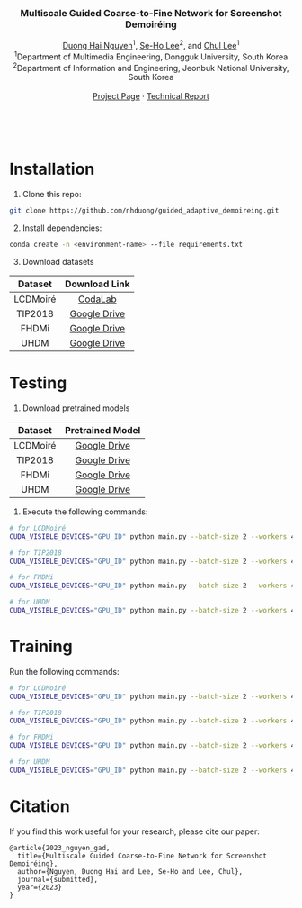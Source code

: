<!-- PROJECT LOGO -->
<br />
<p align="center">
  <!-- <a href="https://nhduong.github.io/">
    <img src="dgu.png" alt="Logo" width="224" height="224">
  </a> -->

  <h3 align="center">Multiscale Guided Coarse-to-Fine Network for Screenshot Demoiréing</h3>

  <p align="center">
    <a href="mailto:duongnguyen@mme.dongguk.edu" target="_blank">Duong Hai Nguyen</a><sup>1</sup>,
    <a href="mailto:seholee@jbnu.ac.kr" target="_blank">Se-Ho Lee</a><sup>2</sup>, and 
    <a href="mailto:chullee@dongguk.edu" target="_blank">Chul Lee</a><sup>1</sup>
    <br>
    <sup>1</sup>Department of Multimedia Engineering, Dongguk University, South Korea<br>
    <sup>2</sup>Department of Information and Engineering, Jeonbuk National University, South Korea<br>
    <br>
    <a href="https://nhduong.github.io/guided_demoireing_net">Project Page</a>
    ·
    <a href="...">Technical Report</a>
  </p>
</p>

<br>
<br>
<br>

# Installation
1. Clone this repo:
```bash
git clone https://github.com/nhduong/guided_adaptive_demoireing.git
```

2. Install dependencies:
```bash
conda create -n <environment-name> --file requirements.txt
```

3. Download datasets

| Dataset | Download Link |
| :---: | :---: |
| LCDMoiré | [CodaLab](https://competitions.codalab.org/competitions/20165) |
| TIP2018 | [Google Drive](https://drive.google.com/drive/folders/109cAIZ0ffKLt34P7hOMKUO14j3gww2UC) |
| FHDMi | [Google Drive](https://drive.google.com/drive/folders/1IJSeBXepXFpNAvL5OyZ2Y1yu4KPvDxN5) |
| UHDM | [Google Drive](https://drive.google.com/drive/folders/1DyA84UqM7zf3CeoEBNmTi_dJ649x2e7e) |

# Testing
1. Download pretrained models

| Dataset | Pretrained Model |
| :---: | :---: |
| LCDMoiré | [Google Drive](https://drive.google.com/drive/folders/???) |
| TIP2018 | [Google Drive](https://drive.google.com/drive/folders/???) |
| FHDMi | [Google Drive](https://drive.google.com/drive/folders/???) |
| UHDM | [Google Drive](https://drive.google.com/drive/folders/???) |

1. Execute the following commands:
```bash
# for LCDMoiré
CUDA_VISIBLE_DEVICES="GPU_ID" python main.py --batch-size 2 --workers 4 --exp_name SPL --data_name aim --T_0 50 --print-freq 1000 --train_dir "train" --test_dir "val" --moire_dir "moire" --clean_dir "clear" --epochs 200 --test-batch-size 1 --note testing --affine --l1loss --adaloss --perloss --evaluate_epochs 199 --evaluate --data_path "path-to/aim2019_demoireing_track1" --resume "path-to-aim-checkpoint"

# for TIP2018
CUDA_VISIBLE_DEVICES="GPU_ID" python main.py --batch-size 2 --workers 4 --exp_name SPL --data_name tip18 --T_0 10 --print-freq 1000 --train_dir "trainData" --test_dir "testData" --moire_dir "source" --clean_dir "target" --epochs 80 --test-batch-size 1 --note testing --affine --l1loss --adaloss --perloss --evaluate_epochs 79 --evaluate --data_path "path-to/TIP2018_original" --resume "path-to-tip-checkpoint"

# for FHDMi
CUDA_VISIBLE_DEVICES="GPU_ID" python main.py --batch-size 2 --workers 4 --exp_name SPL --data_name fhdmi --T_0 50 --print-freq 1000 --train_dir "train" --test_dir "test" --moire_dir "source" --clean_dir "target" --epochs 200 --test-batch-size 1 --note testing --affine --l1loss --adaloss --perloss --evaluate_epochs 199 --evaluate --data_path "path-to/FHDMi_complete" --resume "path-to-fhdmi-checkpoint"

# for UHDM
CUDA_VISIBLE_DEVICES="GPU_ID" python main.py --batch-size 2 --workers 4 --exp_name SPL --data_name uhdm --T_0 50 --print-freq 1000 --train_dir "train" --test_dir "test" --moire_dir "" --clean_dir "" --epochs 200 --test-batch-size 1 --note testing --affine --l1loss --adaloss --perloss --evaluate_epochs 199 --evaluate --data_path "path-to/UHDM_DATA" --resume "path-to-uhdm-checkpoint"

```

# Training

Run the following commands:

```bash
# for LCDMoiré
CUDA_VISIBLE_DEVICES="GPU_ID" python main.py --batch-size 2 --workers 4 --exp_name SPL --data_name aim --T_0 50 --print-freq 1000 --train_dir "train" --test_dir "val" --moire_dir "moire" --clean_dir "clear" --dont_calc_mets_at_all --epochs 200 --test-batch-size 1 --note testing --affine --l1loss --adaloss --perloss --data_path "path-to/aim2019_demoireing_track1"

# for TIP2018
CUDA_VISIBLE_DEVICES="GPU_ID" python main.py --batch-size 2 --workers 4 --exp_name SPL --data_name tip18 --T_0 10 --print-freq 1000 --train_dir "trainData" --test_dir "testData" --moire_dir "source" --clean_dir "target" --dont_calc_mets_at_all --epochs 80 --test-batch-size 1 --note testing --affine --l1loss --adaloss --perloss --data_path "path-to/TIP2018_original"

# for FHDMi
CUDA_VISIBLE_DEVICES="GPU_ID" python main.py --batch-size 2 --workers 4 --exp_name SPL --data_name fhdmi --T_0 50 --print-freq 1000 --train_dir "train" --test_dir "test" --moire_dir "source" --clean_dir "target" --dont_calc_mets_at_all --epochs 200 --test-batch-size 1 --note testing --affine --l1loss --adaloss --perloss --data_path "path-to/FHDMi_complete"

# for UHDM
CUDA_VISIBLE_DEVICES="GPU_ID" python main.py --batch-size 2 --workers 4 --exp_name SPL --data_name uhdm --T_0 50 --print-freq 1000 --train_dir "train" --test_dir "test" --moire_dir "" --clean_dir "" --dont_calc_mets_at_all --epochs 200 --test-batch-size 1 --note testing --affine --l1loss --adaloss --perloss --data_path "path-to/UHDM_DATA"
```

# Citation
If you find this work useful for your research, please cite our paper:
```
@article{2023_nguyen_gad,
  title={Multiscale Guided Coarse-to-Fine Network for Screenshot Demoiréing},
  author={Nguyen, Duong Hai and Lee, Se-Ho and Lee, Chul},
  journal={submitted},
  year={2023}
}
```